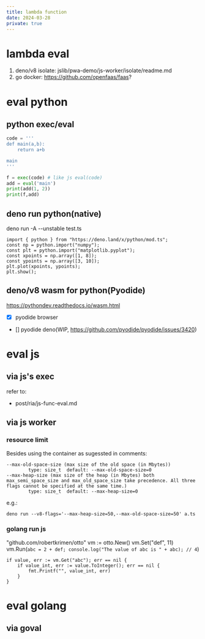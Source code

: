 ```yaml
---
title: lambda function
date: 2024-03-28
private: true
---
```

# lambda eval
1. deno/v8 isolate: jslib/pwa-demo/js-worker/isolate/readme.md
2. go docker: https://github.com/openfaas/faas?

# eval python
## python exec/eval
```python
code = '''
def main(a,b):
    return a+b

main
'''

f = exec(code) # like js eval(code)
add = eval('main')
print(add(1, 2))
print(f,add)
```
## deno run python(native)
deno run -A --unstable test.ts

    import { python } from "https://deno.land/x/python/mod.ts";
    const np = python.import("numpy");
    const plt = python.import("matplotlib.pyplot");
    const xpoints = np.array([1, 8]);
    const ypoints = np.array([3, 10]);
    plt.plot(xpoints, ypoints);
    plt.show();

## deno/v8 wasm for python(Pyodide)
https://pythondev.readthedocs.io/wasm.html
- [x] pyodide browser
- [] pyodide deno(WIP, https://github.com/pyodide/pyodide/issues/3420)

# eval js
## via js's exec
refer to:
- post/ria/js-func-eval.md

## via js worker
### resource limit
Besides using the container as sugessted in comments:

    --max-old-space-size (max size of the old space (in Mbytes))
            type: size_t  default: --max-old-space-size=0
    --max-heap-size (max size of the heap (in Mbytes) both max_semi_space_size and max_old_space_size take precedence. All three flags cannot be specified at the same time.)
            type: size_t  default: --max-heap-size=0

e.g.:

    deno run --v8-flags='--max-heap-size=50,--max-old-space-size=50' a.ts


### golang run js
   "github.com/robertkrimen/otto"
    vm := otto.New()
    vm.Set("def", 11)
    vm.Run(`
        abc = 2 + def;
        console.log("The value of abc is " + abc); // 4
    `)

    if value, err := vm.Get("abc"); err == nil {
        if value_int, err := value.ToInteger(); err == nil {
            fmt.Printf("", value_int, err)
        }
    }

# eval golang
## via goval